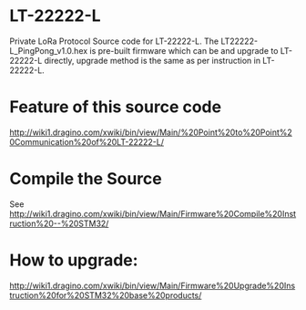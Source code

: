 # LT-22222-L
Private LoRa Protocol Source code for LT-22222-L. 
The LT22222-L_PingPong_v1.0.hex is pre-built firmware which can be and upgrade to LT-22222-L directly, 
upgrade method is the same as per instruction in LT-22222-L. 

# Feature of this source code
http://wiki1.dragino.com/xwiki/bin/view/Main/%20Point%20to%20Point%20Communication%20of%20LT-22222-L/

# Compile the Source
See http://wiki1.dragino.com/xwiki/bin/view/Main/Firmware%20Compile%20Instruction%20--%20STM32/ 

# How to upgrade:
http://wiki1.dragino.com/xwiki/bin/view/Main/Firmware%20Upgrade%20Instruction%20for%20STM32%20base%20products/ 
